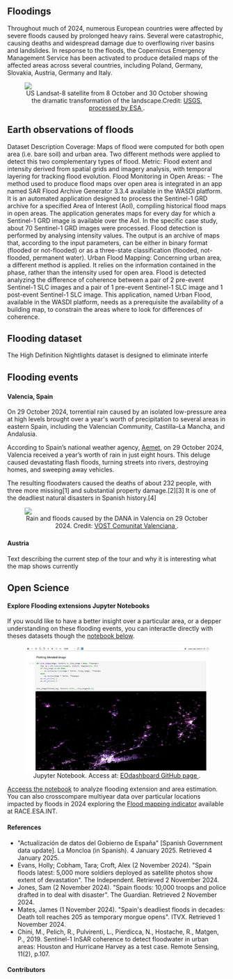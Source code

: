 ## Floodings

Throughout much of 2024, numerous European countries were affected by severe floods caused by prolonged heavy rains. Several were catastrophic, causing deaths and widespread damage due to overflowing river basins and landslides.
In response to the floods, the Copernicus Emergency Management Service has been activated to produce detailed maps of the affected areas across several countries, including Poland, Germany, Slovakia, Austria, Germany and Italy.

<figure style="text-align: center;">
    <img src="https://www.esa.int/var/esa/storage/images/esa_multimedia/images/2024/10/valencia_flood_disaster/26405663-2-eng-GB/Valencia_flood_disaster_pillars.jpg" 
         alt="  " 
         style="display: block; margin: 0 auto;"
         width="700">
       US Landsat-8 satellite from 8 October and 30 October showing the dramatic transformation of the landscape.Credit: 
        <a href="https://www.esa.int/ESA_Multimedia/Images/2024/10/Valencia_flood_disaster" target="_blank">
             USGS, processed by ESA
        </a>.
    </figcaption>
</figure>


## Earth observations of floods
Dataset Description
Coverage: Maps of flood were computed for both open area (i.e. bare soil) and urban area. Two different methods were applied to detect this two complementary types of flood.
Metric: Flood extent and intensity derived from spatial grids and imagery analysis, with temporal layering for tracking flood evolution.
Flood Monitoring in Open Areas: - The method used to produce flood maps over open area is integrated in an app named SAR Flood Archive Generator 3.3.4 available in the WASDI platform. It is an automated application designed to process the Sentinel-1 GRD archive for a specified Area of Interest (AoI), compiling historical flood maps in open areas. The application generates maps for every day for which a Sentinel-1 GRD image is available over the AoI. In the specific case study, about 70 Sentinel-1 GRD images were processed. Flood detection is performed by analysing intensity values. The output is an archive of maps that, according to the input parameters, can be either in binary format (flooded or not-flooded) or as a three-state classification (flooded, not-flooded, permanent water).
Urban Flood Mapping: Concerning urban area, a different method is applied. It relies on the information contained in the phase, rather than the intensity used for open area. Flood is detected analyzing the difference of coherence between a pair of 2 pre-event Sentinel-1 SLC images and a pair of 1 pre-event Sentinel-1 SLC image and 1 post-event Sentinel-1 SLC image. This application, named Urban Flood, available in the WASDI platform, needs as a prerequisite the availability of a building map, to constrain the areas where to look for differences of coherence.



## Flooding dataset
The High Definition Nightlights dataset is designed to eliminate interfe

##  Flooding events <!--{ as="eox-map" mode="tour" }-->
### <!--{ layers='[{"type":"Tile","properties":{"id":"Overlay labels"},"source":{"type":"XYZ","urls":["//s2maps-tiles.eu/wmts/1.0.0/overlay_base_bright_3857/default/g/{z}/{y}/{x}.jpg"]}},{"type":"Tile","properties":{"id":"WASDI_FLOOD-2024-11-30T00:00:00Z"},"source":{"type":"TileWMS","urls":["https://services.sentinel-hub.com/ogc/wms/0635c213-17a1-48ee-aef7-9d1731695a54"],"params":{"layers":"WASDI_FLOOD","styles":"","format":"image/png","time":"2024-11-30T00:00:00Z"}}},{"type":"Tile","properties":{"id":"Terrain light"},"source":{"type":"XYZ","urls":["//s2maps-tiles.eu/wmts/1.0.0/terrain-light_3857/default/g/{z}/{y}/{x}.jpg"]}}]' zoom="11.709821919636315" center=[-0.3296633376550024,39.310304807645764] animationOptions={duration:500}}-->
#### Valencia, Spain 
On 29 October 2024, torrential rain caused by an isolated low-pressure area at high levels brought over a year's worth of precipitation to several areas in eastern Spain, including the Valencian Community, Castilla–La Mancha, and Andalusia.

According to Spain’s national weather agency, [Aemet](https://www.aemet.es/en/portada), on 29 October 2024, Valencia received a year’s worth of rain in just eight hours. This deluge caused devastating flash floods, turning streets into rivers, destroying homes, and sweeping away vehicles.

The resulting floodwaters caused the deaths of about 232 people, with three more missing[1] and substantial property damage.[2][3] It is one of the deadliest natural disasters in Spanish history.[4]

<figure style="text-align: center;">
    <img src="https://scx2.b-cdn.net/gfx/news/hires/2024/valencia-floods-our-wa.jpg" 
         alt=" " 
         style="display: block; margin: 0 auto;"
         width="500">
    <figcaption>
         Rain and floods caused by the DANA in Valencia on 29 October 2024. Credit:
        <a href="https://x.com/VOSTcvalenciana/status/1851265104735580259" target="_blank">
             VOST Comunitat Valenciana
        </a>.
    </figcaption>
</figure>


### <!--{ layers='[{"type":"Tile","properties":{"id":"Overlay labels"},"source":{"type":"XYZ","urls":["//s2maps-tiles.eu/wmts/1.0.0/overlay_base_bright_3857/default/g/{z}/{y}/{x}.jpg"]}},{"type":"Tile","properties":{"id":"WASDI_FLOOD-2024-11-30T00:00:00Z"},"source":{"type":"TileWMS","urls":["https://services.sentinel-hub.com/ogc/wms/0635c213-17a1-48ee-aef7-9d1731695a54"],"params":{"layers":"WASDI_FLOOD","styles":"","format":"image/png","time":"2024-11-30T00:00:00Z"}}},{"type":"Tile","properties":{"id":"Terrain light"},"source":{"type":"XYZ","urls":["//s2maps-tiles.eu/wmts/1.0.0/terrain-light_3857/default/g/{z}/{y}/{x}.jpg"]}}]' zoom="11.602153687126457" center=[16.0058194604704,48.33099126051039] animationOptions={duration:500}}-->
#### Austria
Text describing the current step of the tour and why it is interesting what the map shows currently







## Open Science
#### Explore Flooding extensions Jupyter Notebooks 

If you would like to have a better insight over a particular area, or a depper understanding on these flooding events, you can interactle directly with theses datasets though the [notebook below](https://github.com/eurodatacube/notebooks/tree/master/notebooks/curated).

<figure style="text-align: center;">
    <img src="https://github.com/eurodatacube/eodash-assets/blob/AparicioSF-patch-5/stories/Nightlights/nightime_notebook_image.jpg?raw=true" 
         alt=" Sea ice concentration in May 2023. " 
         style="display: block; margin: 0 auto;"
         width="500">
    <figcaption>
         Jupyter Notebook. Access at:
        <a href="https://github.com/eurodatacube/notebooks/tree/master/notebooks/curated" target="_blank">
             EOdashboard GitHub page
        </a>.
    </figcaption>
</figure>

[Acceess the notebook](https://github.com/eurodatacube/notebooks/tree/master/notebooks/curated) to analyze flooding extension and area estimation. You can also crosscompare multiyear data over particular locations impacted by floods in 2024 exploring the [Flood mapping indicator](https://race.esa.int/?indicator=WASDI_FLOOD&x=1782387.13181&y=6165318.97613&z=8.18089) available at RACE.ESA.INT.



#### References

*  "Actualización de datos del Gobierno de España" [Spanish Government data update]. La Moncloa (in Spanish). 4 January 2025. Retrieved 4 January 2025.
*  Evans, Holly; Cobham, Tara; Croft, Alex (2 November 2024). "Spain floods latest: 5,000 more soldiers deployed as satellite photos show extent of devastation". The Independent. Retrieved 2 November 2024.
*  Jones, Sam (2 November 2024). "Spain floods: 10,000 troops and police drafted in to deal with disaster". The Guardian. Retrieved 2 November 2024.
*  Mates, James (1 November 2024). "Spain's deadliest floods in decades: Death toll reaches 205 as temporary morgue opens". ITVX. Retrieved 1 November 2024.
* Chini, M., Pelich, R., Pulvirenti, L., Pierdicca, N., Hostache, R., Matgen, P., 2019. Sentinel-1 InSAR coherence to detect floodwater in urban areas: Houston and Hurricane Harvey as a test case. Remote Sensing, 11(2), p.107.


#### Contributors

